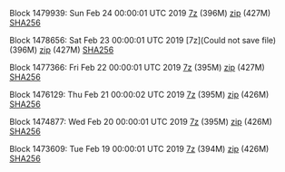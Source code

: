 Block 1479939: Sun Feb 24 00:00:01 UTC 2019 [7z](https://transfer.sh/KhB6u/bootstrap.dat.20190224.7z) (396M) [zip](https://transfer.sh/H8JRP/bootstrap.dat.20190224.zip) (427M) [SHA256](https://transfer.sh/sBmmr/sha256.txt)

Block 1478656: Sat Feb 23 00:00:01 UTC 2019 [7z](Could not save file) (396M) [zip]() (427M) [SHA256]()

Block 1477366: Fri Feb 22 00:00:01 UTC 2019 [7z](https://transfer.sh/Ctnl4/bootstrap.dat.20190222.7z) (395M) [zip](https://transfer.sh/sVPtZ/bootstrap.dat.20190222.zip) (427M) [SHA256](https://transfer.sh/Id6AH/sha256.txt)

Block 1476129: Thu Feb 21 00:00:02 UTC 2019 [7z](https://transfer.sh/L06S4/bootstrap.dat.20190221.7z) (395M) [zip](https://transfer.sh/15hTu8/bootstrap.dat.20190221.zip) (426M) [SHA256](https://transfer.sh/AFK8L/sha256.txt)

Block 1474877: Wed Feb 20 00:00:01 UTC 2019 [7z](https://transfer.sh/85ZDa/bootstrap.dat.20190220.7z) (395M) [zip](https://transfer.sh/yIwt7/bootstrap.dat.20190220.zip) (426M) [SHA256](https://transfer.sh/cBt8Y/sha256.txt)

Block 1473609: Tue Feb 19 00:00:01 UTC 2019 [7z](https://transfer.sh/JZtCK/bootstrap.dat.20190219.7z) (394M) [zip](https://transfer.sh/11MzMt/bootstrap.dat.20190219.zip) (426M) [SHA256](https://transfer.sh/h4AVN/sha256.txt)
